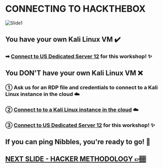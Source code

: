 # CONNECTING TO HACKTHEBOX
![Slide1](https://i.postimg.cc/NBrHpM2V/slides3.jpg)

## You have your own Kali Linux VM ✔️ 

### ➡ [Connect to **US Dedicated Server 12**](https://github.com/Cyber4egis/startwithHTB/blob/main/00a-RDP-setup-cloud.md) for this workshop! ✨

## You **DON'T** have your own Kali Linux VM ❌

### ① Ask us for an RDP file and credentials to connect to a Kali Linux instance in the cloud ☁️

### ② [Connect to to a Kali Linux instance in the cloud](https://github.com/Cyber4egis/startwithHTB/blob/main/00a-RDP-setup-cloud.md) ☁️

### ③ [Connect to **US Dedicated Server 12**](https://github.com/Cyber4egis/startwithHTB/blob/main/00a-RDP-setup-cloud.md) for this workshop! ✨

## If you can ping Nibbles, you're ready to go! 🚀

## [NEXT SLIDE  - HACKER METHODOLOGY 👉🏽](04-slide.md)
